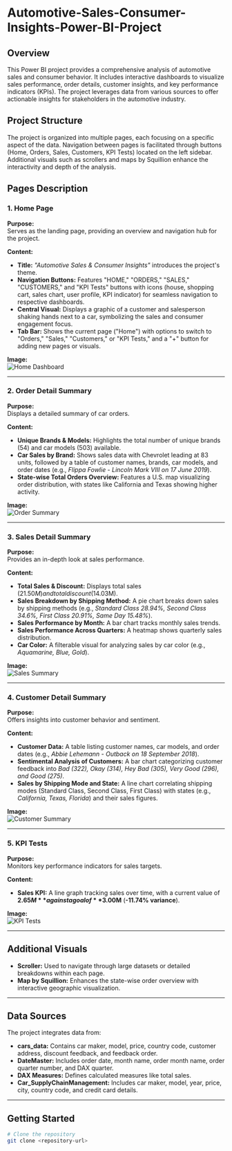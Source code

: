 # Automotive-Sales-Consumer-Insights-Power-BI-Project

## Overview

This Power BI project provides a comprehensive analysis of automotive sales and consumer behavior. It includes interactive dashboards to visualize sales performance, order details, customer insights, and key performance indicators (KPIs). The project leverages data from various sources to offer actionable insights for stakeholders in the automotive industry.

## Project Structure

The project is organized into multiple pages, each focusing on a specific aspect of the data. Navigation between pages is facilitated through buttons (Home, Orders, Sales, Customers, KPI Tests) located on the left sidebar. Additional visuals such as scrollers and maps by Squillion enhance the interactivity and depth of the analysis.

## Pages Description

### 1. Home Page

**Purpose:**  
Serves as the landing page, providing an overview and navigation hub for the project.

**Content:**
- **Title:** *"Automotive Sales & Consumer Insights"* introduces the project's theme.
- **Navigation Buttons:** Features "HOME," "ORDERS," "SALES," "CUSTOMERS," and "KPI Tests" buttons with icons (house, shopping cart, sales chart, user profile, KPI indicator) for seamless navigation to respective dashboards.
- **Central Visual:** Displays a graphic of a customer and salesperson shaking hands next to a car, symbolizing the sales and consumer engagement focus.
- **Tab Bar:** Shows the current page ("Home") with options to switch to "Orders," "Sales," "Customers," or "KPI Tests," and a "+" button for adding new pages or visuals.

**Image:**  
![Home Dashboard](images/home_dashboard.png)

---

### 2. Order Detail Summary

**Purpose:**  
Displays a detailed summary of car orders.

**Content:**
- **Unique Brands & Models:** Highlights the total number of unique brands (54) and car models (503) available.
- **Car Sales by Brand:** Shows sales data with Chevrolet leading at 83 units, followed by a table of customer names, brands, car models, and order dates (e.g., *Flippa Fowlie - Lincoln Mark VIII on 17 June 2019*).
- **State-wise Total Orders Overview:** Features a U.S. map visualizing order distribution, with states like California and Texas showing higher activity.

**Image:**  
![Order Summary](images/order_summary.png)

---

### 3. Sales Detail Summary

**Purpose:**  
Provides an in-depth look at sales performance.

**Content:**
- **Total Sales & Discount:** Displays total sales ($21.50M) and total discount ($14.03M).
- **Sales Breakdown by Shipping Method:** A pie chart breaks down sales by shipping methods (e.g., *Standard Class 28.94%, Second Class 34.6%, First Class 20.91%, Same Day 15.48%*).
- **Sales Performance by Month:** A bar chart tracks monthly sales trends.
- **Sales Performance Across Quarters:** A heatmap shows quarterly sales distribution.
- **Car Color:** A filterable visual for analyzing sales by car color (e.g., *Aquamarine, Blue, Gold*).

**Image:**  
![Sales Summary](images/sales_summary.png)

---

### 4. Customer Detail Summary

**Purpose:**  
Offers insights into customer behavior and sentiment.

**Content:**
- **Customer Data:** A table listing customer names, car models, and order dates (e.g., *Abbie Lehemann - Outback on 18 September 2018*).
- **Sentimental Analysis of Customers:** A bar chart categorizing customer feedback into *Bad (322), Okay (314), Hey Bad (305), Very Good (296), and Good (275)*.
- **Sales by Shipping Mode and State:** A line chart correlating shipping modes (Standard Class, Second Class, First Class) with states (e.g., *California, Texas, Florida*) and their sales figures.

**Image:**  
![Customer Summary](images/customer_summary.png)

---

### 5. KPI Tests

**Purpose:**  
Monitors key performance indicators for sales targets.

**Content:**
- **Sales KPI:** A line graph tracking sales over time, with a current value of **$2.65M** against a goal of **$3.00M** (**-11.74% variance**).

**Image:**  
![KPI Tests](images/kpi_tests.png)

---

## Additional Visuals

- **Scroller:** Used to navigate through large datasets or detailed breakdowns within each page.
- **Map by Squillion:** Enhances the state-wise order overview with interactive geographic visualization.

---

## Data Sources

The project integrates data from:

- **cars_data:** Contains car maker, model, price, country code, customer address, discount feedback, and feedback order.
- **DateMaster:** Includes order date, month name, order month name, order quarter number, and DAX quarter.
- **DAX Measures:** Defines calculated measures like total sales.
- **Car_SupplyChainManagement:** Includes car maker, model, year, price, city, country code, and credit card details.

---

## Getting Started

```bash
# Clone the repository
git clone <repository-url>
